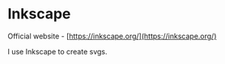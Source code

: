 # Inkscape

Official website - [https://inkscape.org/](https://inkscape.org/)

I use Inkscape to create svgs.

